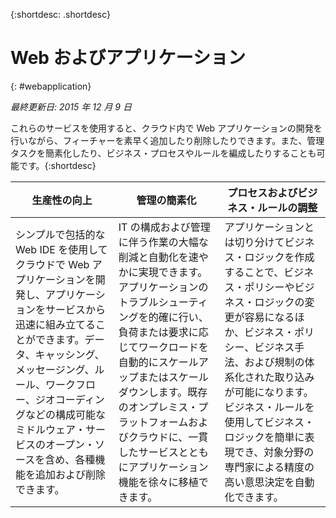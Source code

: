 {:shortdesc: .shortdesc} 

# Web およびアプリケーション
{: #webapplication}

*最終更新日: 2015 年 12 月 9 日*

これらのサービスを使用すると、クラウド内で Web アプリケーションの開発を行いながら、フィーチャーを素早く追加したり削除したりできます。また、管理タスクを簡素化したり、ビジネス・プロセスやルールを編成したりすることも可能です。{:shortdesc}


生産性の向上 | 管理の簡素化 | プロセスおよびビジネス・ルールの調整
--- | --- | ---
シンプルで包括的な Web IDE を使用してクラウドで Web アプリケーションを開発し、アプリケーションをサービスから迅速に組み立てることができます。データ、キャッシング、メッセージング、ルール、ワークフロー、ジオコーディングなどの構成可能なミドルウェア・サービスのオープン・ソースを含め、各種機能を追加および削除できます。 | IT の構成および管理に伴う作業の大幅な削減と自動化を速やかに実現できます。アプリケーションのトラブルシューティングを的確に行い、負荷または要求に応じてワークロードを自動的にスケールアップまたはスケールダウンします。既存のオンプレミス・プラットフォームおよびクラウドに、一貫したサービスとともにアプリケーション機能を徐々に移植できます。 | アプリケーションとは切り分けてビジネス・ロジックを作成することで、ビジネス・ポリシーやビジネス・ロジックの変更が容易になるほか、ビジネス・ポリシー、ビジネス手法、および規制の体系化された取り込みが可能になります。ビジネス・ルールを使用してビジネス・ロジックを簡単に表現でき、対象分野の専門家による精度の高い意思決定を自動化できます。
